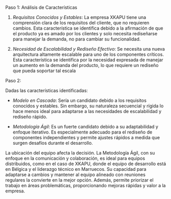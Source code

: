  Paso 1: Análisis de Características

1. *Requisitos Conocidos y Estables*: La empresa XKAPU tiene una comprensión clara de los requisitos del cliente, que no requieren cambios. Esta característica se identifica debido a la afirmación de que el producto ya es amado por los clientes y solo necesita rediseñarse para manejar la demanda, no para cambiar su funcionalidad.

2. *Necesidad de Escalabilidad y Rediseño Efectivo*: Se necesita una nueva arquitectura altamente escalable para uno de los componentes críticos. Esta característica se identifica por la necesidad expresada de manejar un aumento en la demanda del producto, lo que requiere un rediseño que pueda soportar tal escala

Paso 2:

Dadas las características identificadas:

- *Modelo en Cascada*: Sería un candidato debido a los requisitos conocidos y estables. Sin embargo, su naturaleza secuencial y rígida lo hace menos ideal para adaptarse a las necesidades de escalabilidad y rediseño rápido.

- *Metodología Ágil*: Es un fuerte candidato debido a su adaptabilidad y enfoque iterativo. Es especialmente adecuado para el rediseño de componentes independientes y permite ajustes rápidos a medida que surgen desafíos durante el desarrollo.

La ubicación del equipo afecta la decisión. La Metodología Ágil, con su enfoque en la comunicación y colaboración, es ideal para equipos distribuidos, como en el caso de XKAPU, donde el equipo de desarrollo está en Bélgica y el liderazgo técnico en Marruecos. Su capacidad para adaptarse a cambios y mantener al equipo alineado con reuniones regulares la convierte en la mejor opción. Además, permite priorizar el trabajo en áreas problemáticas, proporcionando mejoras rápidas y valor a la empresa.